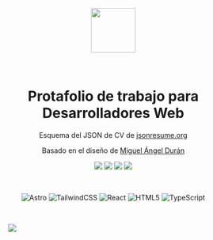 <div align="center">
<img src="https://res.cloudinary.com/juanjportfolio/image/upload/v1710116381/Assets/brand/logoBrand_h9ilny.png" style="margin-bottom:2rem" height="90px" width="auto" /> 
<h1>
Protafolio de trabajo para Desarrolladores Web
</h1>
<p>
Esquema del JSON de CV de <a href="https://jsonresume.org/schema/">jsonresume.org</a>
</p>
<p>
Basado en el diseño de <a href="https://github.com/midudev/porfolio.dev">Miguel Ángel Durán</a>
</p>
<section align="center">
<img src="https://img.shields.io/github/last-commit/JJGarciaMartinez/Portfolio_current.svg" />
<img src="https://img.shields.io/github/license/JJGarciaMartinez/Portfolio_current.svg" />
<img src="https://img.shields.io/github/forks/JJGarciaMartinez/Portfolio_current.svg" />
<img src="https://img.shields.io/github/stars/JJGarciaMartinez/Portfolio_current.svg" />
</section>
</div>
<p>&nbsp;</p>
<div align="center">

![Astro](https://img.shields.io/badge/Astro-E34F3a?style=for-the-badge&logo=Astro&logoColor=white)
![TailwindCSS](https://img.shields.io/badge/tailwindcss-%2338B2AC.svg?style=for-the-badge&logo=tailwind-css&logoColor=white)
![React](https://img.shields.io/badge/React-20232A?style=for-the-badge&logo=react&logoColor=61DAFB)
![HTML5](https://img.shields.io/badge/HTML5-E34F26?style=for-the-badge&logo=html5&logoColor=white)
![TypeScript](https://img.shields.io/badge/TypeScript-007ACC?style=for-the-badge&logo=typescript&logoColor=white)


</div>
<p>&nbsp;</p>
<figure>
<img src="https://res.cloudinary.com/juanjportfolio/image/upload/v1709213976/ScreenShots/563shots_so_x1yl4f.png" />
</figure>